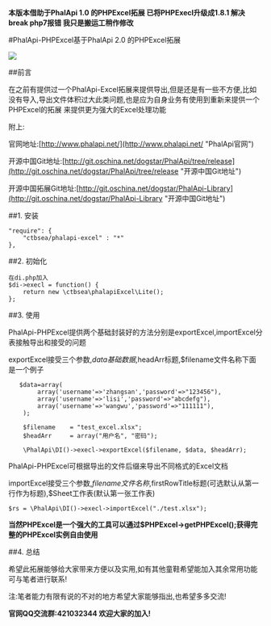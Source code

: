 **本版本借助于PhalApi 1.0 的PHPExcel拓展 已将PHPExecl升级成1.8.1 解决 break  php7报错 我只是搬运工稍作修改**

#PhalApi-PHPExcel基于PhalApi 2.0 的PHPExcel拓展

![](http://webtools.qiniudn.com/master-LOGO-20150410_50.jpg)

##前言

在之前有提供过一个PhalApi-Excel拓展来提供导出,但是还是有一些不方便,比如没有导入,导出文件体积过大此类问题,也是应为自身业务有使用到重新来提供一个PHPExcel的拓展
来提供更为强大的Excel处理功能

附上:

官网地址:[http://www.phalapi.net/](http://www.phalapi.net/ "PhalApi官网")

开源中国Git地址:[http://git.oschina.net/dogstar/PhalApi/tree/release](http://git.oschina.net/dogstar/PhalApi/tree/release "开源中国Git地址")

开源中国拓展Git地址:[http://git.oschina.net/dogstar/PhalApi-Library](http://git.oschina.net/dogstar/PhalApi-Library "开源中国Git地址")


##1. 安装

    "require": {
        "ctbsea/phalapi-excel" : "*"
    },

##2. 初始化

    在di.php加入
    $di->execl = function() {
        return new \ctbsea\phalapiExcel\Lite();
    };

##3. 使用

PhalApi-PHPExcel提供两个基础封装好的方法分别是exportExcel,importExcel分表接触导出和接受的问题

exportExcel接受三个参数,$data基础数据,$headArr标题,$filename文件名称下面是一个例子

       $data=array(
            array('username'=>'zhangsan','password'=>"123456"),
            array('username'=>'lisi','password'=>"abcdefg"),
            array('username'=>'wangwu','password'=>"111111"),
        );

        $filename    = "test_excel.xlsx";
        $headArr     = array("用户名", "密码");
        
        \PhalApi\DI()->execl->exportExcel($filename, $data, $headArr);
        
PhalApi-PHPExcel可根据导出的文件后缀来导出不同格式的Excel文档

importExcel接受三个参数,$filename文件名称,$firstRowTitle标题(可选默认从第一行作为标题),$Sheet工作表(默认第一张工作表)

    $rs = \PhalApi\DI()->execl->importExcel("./test.xlsx");

**当然PHPExcel是一个强大的工具可以通过$PHPExcel->getPHPExcel();获得完整的PHPExcel实例自由使用**

##4. 总结

希望此拓展能够给大家带来方便以及实用,如有其他童鞋希望能加入其余常用功能可与笔者进行联系!

注:笔者能力有限有说的不对的地方希望大家能够指出,也希望多多交流!

**官网QQ交流群:421032344  欢迎大家的加入!**